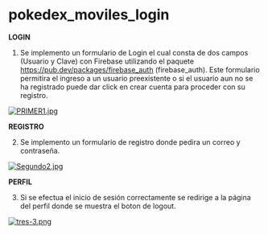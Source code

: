 # pokedex_moviles_login

**LOGIN**


1. Se implemento un formulario de Login el cual consta de dos campos (Usuario y Clave)
con Firebase utilizando el paquete https://pub.dev/packages/firebase_auth (firebase_auth). Este formulario permitira el ingreso a un usuario preexistente o si el usuario aun no se ha registrado puede dar click en crear cuenta para proceder con su registro.


[![PRIMER1.jpg](https://i.postimg.cc/Mp7xC1Cg/PRIMER1.jpg)](https://postimg.cc/MnphRfKY)


**REGISTRO**


2. Se implemento un formulario de registro donde pedira un correo y contraseña. 


[![Segundo2.jpg](https://i.postimg.cc/5tpJ0bN3/Segundo2.jpg)](https://postimg.cc/jWWm3Vfw)


**PERFIL**


3. Si se efectua el inicio de sesión correctamente se redirige a la página del perfil donde se muestra el boton de logout.


[![tres-3.png](https://i.postimg.cc/dV26G0C8/tres-3.png)](https://postimg.cc/tsgFjp2T)

